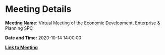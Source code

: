 # Meeting Details

**Meeting Name:** Virtual Meeting of the Economic Development, Enterprise & Planning SPC

**Date and Time:** 2020-10-14 14:00:00

**[Link to Meeting](https://www.limerick.ie/council/whats-on/meeting-economic-development-enterprise-planning-spc)**
